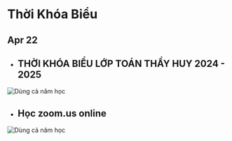 # Thời Khóa Biểu

## Apr 22

- ## THỜI KHÓA BIỂU LỚP TOÁN THẦY HUY 2024 - 2025
![Dùng cả năm học](./images/tkb_2425.png)

- ## Học zoom.us online
![Dùng cả năm học](./images/zoom.jpg)
  
